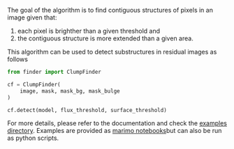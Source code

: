 The goal of the algorithm is to find contiguous structures of pixels in an image given that:

1. each pixel is brighther than a given threshold and
2. the contiguous structure is more extended than a given area.

This algorithm can be used to detect substructures in residual images as follows

```python
from finder import ClumpFinder

cf = ClumpFinder(
    image, mask, mask_bg, mask_bulge
)

cf.detect(model, flux_threshold, surface_threshold)
```

For more details, please refer to the documentation and check the [examples directory](https://github.com/WilfriedMercier/clump_finder/tree/main/examples). Examples are provided as [marimo notebooks](<https://marimo.io/>)but can also be run as python scripts.